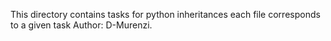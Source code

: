 This directory contains tasks for python inheritances
each file corresponds to a given task
Author: D-Murenzi.
